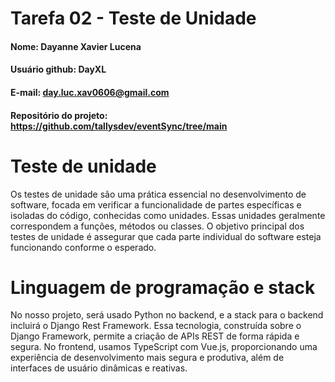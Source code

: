 # Tarefa 02 - Teste de Unidade

#### Nome: Dayanne Xavier Lucena
#### Usuário github: DayXL
#### E-mail: day.luc.xav0606@gmail.com
#### Repositório do projeto: https://github.com/tallysdev/eventSync/tree/main

# Teste de unidade
Os testes de unidade são uma prática essencial no desenvolvimento de software, focada em verificar a funcionalidade de partes específicas e isoladas do código, conhecidas como unidades. Essas unidades geralmente correspondem a funções, métodos ou classes. O objetivo principal dos testes de unidade é assegurar que cada parte individual do software esteja funcionando conforme o esperado.

# Linguagem de programação e stack 

No nosso projeto, será usado Python no backend, e a stack para o backend incluirá o Django Rest Framework. Essa tecnologia, construída sobre o Django Framework, permite a criação de APIs REST de forma rápida e segura. No frontend, usamos TypeScript com Vue.js, proporcionando uma experiência de desenvolvimento mais segura e produtiva, além de interfaces de usuário dinâmicas e reativas.